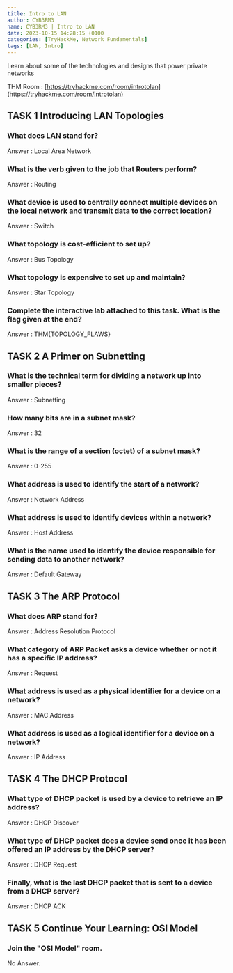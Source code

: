 ```yaml
---
title: Intro to LAN
author: CYB3RM3
name: CYB3RM3 | Intro to LAN
date: 2023-10-15 14:28:15 +0100
categories: [TryHackMe, Network Fundamentals]
tags: [LAN, Intro]
---
```


Learn about some of the technologies and designs that power private networks

THM Room : [https://tryhackme.com/room/introtolan](https://tryhackme.com/room/introtolan)


## TASK 1 Introducing LAN Topologies
### What does LAN stand for?
Answer : Local Area Network

### What is the verb given to the job that Routers perform?
Answer : Routing

### What device is used to centrally connect multiple devices on the local network and transmit data to the correct location?
Answer : Switch

### What topology is cost-efficient to set up?
Answer : Bus Topology

### What topology is expensive to set up and maintain?
Answer : Star Topology

### Complete the interactive lab attached to this task. What is the flag given at the end?
Answer : THM{TOPOLOGY_FLAWS}

## TASK 2 A Primer on Subnetting
### What is the technical term for dividing a network up into smaller pieces?
Answer : Subnetting

### How many bits are in a subnet mask?
Answer : 32

### What is the range of a section (octet) of a subnet mask?
Answer : 0-255

### What address is used to identify the start of a network?
Answer : Network Address

### What address is used to identify devices within a network?
Answer : Host Address

### What is the name used to identify the device responsible for sending data to another network?
Answer : Default Gateway

## TASK 3 The ARP Protocol
### What does ARP stand for?
Answer : Address Resolution Protocol

### What category of ARP Packet asks a device whether or not it has a specific IP address?
Answer : Request

### What address is used as a physical identifier for a device on a network?
Answer : MAC Address

### What address is used as a logical identifier for a device on a network?
Answer : IP Address

## TASK 4 The DHCP Protocol
### What type of DHCP packet is used by a device to retrieve an IP address?
Answer : DHCP Discover

### What type of DHCP packet does a device send once it has been offered an IP address by the DHCP server?
Answer : DHCP Request

### Finally, what is the last DHCP packet that is sent to a device from a DHCP server?
Answer : DHCP ACK

## TASK 5 Continue Your Learning: OSI Model 
### Join the "OSI Model" room.
No Answer.
